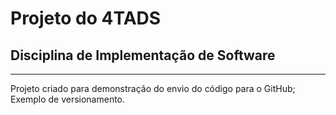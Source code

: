 <h1>Projeto do 4TADS</h1>
<h2>Disciplina de Implementação de Software</h2>
<hr/>

Projeto criado para demonstração do envio do código para o GitHub; <br/>
Exemplo de versionamento.

